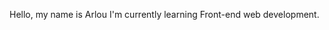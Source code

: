 Hello, my name is Arlou
I'm currently learning Front-end web development.

<!---
hexarat/hexarat is a ✨ special ✨ repository because its `README.md` (this file) appears on your GitHub profile.
You can click the Preview link to take a look at your changes.
--->
